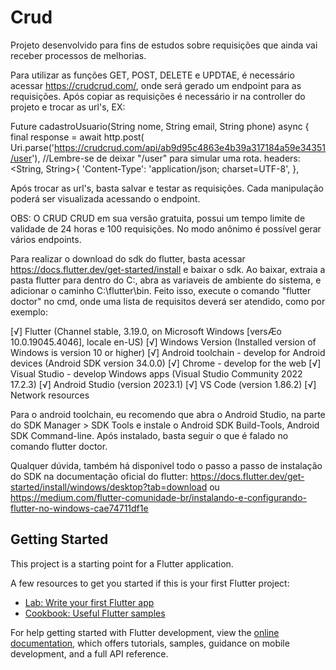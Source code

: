 # Crud

Projeto desenvolvido para fins de estudos sobre requisições que ainda vai receber processos de melhorias.

Para utilizar as funções GET, POST, DELETE e UPDTAE, é necessário acessar https://crudcrud.com/, onde será gerado um endpoint para as requisições. Após copiar as requisições é necessário ir na controller do projeto e trocar as url's, EX: 

Future<Usuario> cadastroUsuario(String nome, String email, String phone) async {
  final response = await http.post(
    Uri.parse('https://crudcrud.com/api/ab9d95c4863e4b39a317184a59e34351/user'), //Lembre-se de deixar "/user" para simular uma rota.
    headers: <String, String>{
      'Content-Type': 'application/json; charset=UTF-8',
    },

Após trocar as url's, basta salvar e testar as requisições.
Cada manipulação poderá ser visualizada acessando o endpoint.

OBS: O CRUD CRUD em sua versão gratuita, possui um tempo limite de validade de 24 horas e 100 requisições. No modo anônimo é possível gerar vários endpoints.

Para realizar o download do sdk do flutter, basta acessar https://docs.flutter.dev/get-started/install e baixar o sdk. Ao baixar, extraia a pasta flutter para dentro do C:, abra as variaveis de ambiente do sistema, e adicionar o caminho C:\flutter\bin. Feito isso, execute o comando "flutter doctor" no cmd, onde uma lista de requisitos deverá ser atendido, como por exemplo:

[√] Flutter (Channel stable, 3.19.0, on Microsoft Windows [versÆo 10.0.19045.4046], locale en-US)
[√] Windows Version (Installed version of Windows is version 10 or higher)
[√] Android toolchain - develop for Android devices (Android SDK version 34.0.0)
[√] Chrome - develop for the web
[√] Visual Studio - develop Windows apps (Visual Studio Community 2022 17.2.3)
[√] Android Studio (version 2023.1)
[√] VS Code (version 1.86.2)
[√] Network resources

Para o android toolchain, eu recomendo que abra o Android Studio, na parte do SDK Manager > SDK Tools e instale o Android SDK Build-Tools, Android SDK Command-line. Após instalado, basta seguir o que é falado no comando flutter doctor.

Qualquer dúvida, também há disponivel todo o passo a passo de instalação do SDK na documentação oficial do flutter: https://docs.flutter.dev/get-started/install/windows/desktop?tab=download ou https://medium.com/flutter-comunidade-br/instalando-e-configurando-flutter-no-windows-cae74711df1e

## Getting Started

This project is a starting point for a Flutter application.

A few resources to get you started if this is your first Flutter project:

- [Lab: Write your first Flutter app](https://docs.flutter.dev/get-started/codelab)
- [Cookbook: Useful Flutter samples](https://docs.flutter.dev/cookbook)

For help getting started with Flutter development, view the
[online documentation](https://docs.flutter.dev/), which offers tutorials,
samples, guidance on mobile development, and a full API reference.
